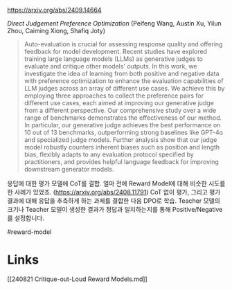 https://arxiv.org/abs/2409.14664

*Direct Judgement Preference Optimization* (Peifeng Wang, Austin Xu, Yilun Zhou, Caiming Xiong, Shafiq Joty)

> Auto-evaluation is crucial for assessing response quality and offering feedback for model development. Recent studies have explored training large language models (LLMs) as generative judges to evaluate and critique other models' outputs. In this work, we investigate the idea of learning from both positive and negative data with preference optimization to enhance the evaluation capabilities of LLM judges across an array of different use cases. We achieve this by employing three approaches to collect the preference pairs for different use cases, each aimed at improving our generative judge from a different perspective. Our comprehensive study over a wide range of benchmarks demonstrates the effectiveness of our method. In particular, our generative judge achieves the best performance on 10 out of 13 benchmarks, outperforming strong baselines like GPT-4o and specialized judge models. Further analysis show that our judge model robustly counters inherent biases such as position and length bias, flexibly adapts to any evaluation protocol specified by practitioners, and provides helpful language feedback for improving downstream generator models.

응답에 대한 평가 모델에 CoT를 결합. 얼마 전에 Reward Model에 대해 비슷한 시도를 한 사례가 있었죠. (https://arxiv.org/abs/2408.11791) CoT 없이 평가, 그리고 평가 결과에 대해 응답을 추측하게 하는 과제를 결합한 다음 DPO로 학습. Teacher 모델의 크기나 Teacher 모델이 생성한 결과가 정답과 일치하는지를 통해 Positive/Negative를 설정합니다.

#reward-model

# Links

[[240821 Critique-out-Loud Reward Models.md]]